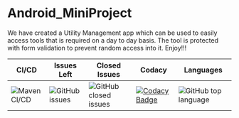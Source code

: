 # Android_MiniProject




We have created a Utility Management app which can be used to easily access tools that is required on a day to day basis. The tool is protected with form validation to prevent random access into it. Enjoy!!!



|CI/CD|Issues Left|Closed Issues|Codacy|Languages|
|-----|------|------|------|------|
|![Maven CI/CD](https://github.com/99002527/Android_MiniProject/workflows/Maven%20CI/CD/badge.svg)|![GitHub issues](https://img.shields.io/github/issues/99002527/Android_MiniProject)|![GitHub closed issues](https://img.shields.io/github/issues-closed-raw/99002527/Android_MiniProject)|[![Codacy Badge](https://api.codacy.com/project/badge/Grade/f7ce5ebad1834cd8bb88e03e2ba0b010)](https://app.codacy.com/gh/99002527/Android_MiniProject?utm_source=github.com&utm_medium=referral&utm_content=99002527/Android_MiniProject&utm_campaign=Badge_Grade)|![GitHub top language](https://img.shields.io/github/languages/top/99002527/Android_MiniProject)|

